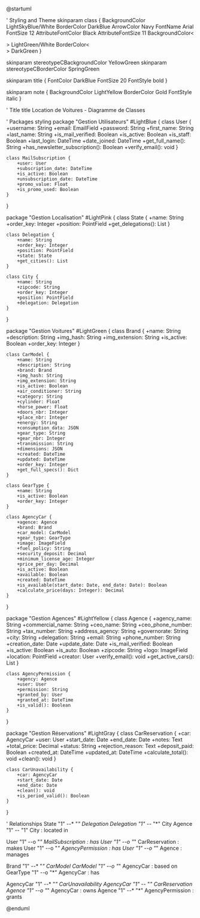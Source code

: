 @startuml

' Styling and Theme
skinparam class {
    BackgroundColor LightSkyBlue/White
    BorderColor DarkBlue
    ArrowColor Navy
    FontName Arial
    FontSize 12
    AttributeFontColor Black
    AttributeFontSize 11
    BackgroundColor<<Main>> LightGreen/White
    BorderColor<<Main>> DarkGreen
}

skinparam stereotypeCBackgroundColor YellowGreen
skinparam stereotypeCBorderColor SpringGreen

skinparam title {
    FontColor DarkBlue
    FontSize 20
    FontStyle bold
}

skinparam note {
    BackgroundColor LightYellow
    BorderColor Gold
    FontStyle italic
}

' Title
title Location de Voitures - Diagramme de Classes

' Packages styling
package "Gestion Utilisateurs" #LightBlue {
    class User {
        +username: String
        +email: EmailField
        +password: String
        +first_name: String
        +last_name: String
        +is_mail_verified: Boolean
        +is_active: Boolean
        +is_staff: Boolean
        +last_login: DateTime
        +date_joined: DateTime
        +get_full_name(): String
        +has_newsletter_subscription(): Boolean
        +verify_email(): void
    }


    class MailSubscription {
        +user: User
        +subscription_date: DateTime
        +is_active: Boolean
        +unsubscription_date: DateTime
        +promo_value: Float
        +is_promo_used: Boolean
    }
}

package "Gestion Localisation" #LightPink {
    class State {
        +name: String
        +order_key: Integer
        +position: PointField
        +get_delegations(): List
    }

    class Delegation {
        +name: String
        +order_key: Integer
        +position: PointField
        +state: State
        +get_cities(): List
    }

    class City {
        +name: String
        +zipcode: String
        +order_key: Integer
        +position: PointField
        +delegation: Delegation
    }
}

package "Gestion Voitures" #LightGreen {
    class Brand {
        +name: String
        +description: String
        +img_hash: String
        +img_extension: String
        +is_active: Boolean
        +order_key: Integer
    }

    class CarModel {
        +name: String
        +description: String
        +brand: Brand
        +img_hash: String
        +img_extension: String
        +is_active: Boolean
        +air_conditioner: String
        +category: String
        +cylinder: Float
        +horse_power: Float
        +doors_nbr: Integer
        +place_nbr: Integer
        +energy: String
        +consumption_data: JSON
        +gear_type: String
        +gear_nbr: Integer
        +transmission: String
        +dimensions: JSON
        +created: DateTime
        +updated: DateTime
        +order_key: Integer
        +get_full_specs(): Dict
    }

    class GearType {
        +name: String
        +is_active: Boolean
        +order_key: Integer
    }

    class AgencyCar {
        +agence: Agence
        +brand: Brand
        +car_model: CarModel
        +gear_type: GearType
        +image: ImageField
        +fuel_policy: String
        +security_deposit: Decimal
        +minimum_license_age: Integer
        +price_per_day: Decimal
        +is_active: Boolean
        +available: Boolean
        +created: DateTime
        +is_available(start_date: Date, end_date: Date): Boolean
        +calculate_price(days: Integer): Decimal
    }
}

package "Gestion Agences" #LightYellow {
    class Agence {
        +agency_name: String
        +commercial_name: String
        +ceo_name: String
        +ceo_phone_number: String
        +tax_number: String
        +address_agency: String
        +governorate: String
        +city: String
        +delegation: String
        +email: String
        +phone_number: String
        +creation_date: Date
        +update_date: Date
        +is_mail_verified: Boolean
        +is_active: Boolean
        +is_auto: Boolean
        +zipcode: String
        +logo: ImageField
        +location: PointField
        +creator: User
        +verify_email(): void
        +get_active_cars(): List
    }

    class AgencyPermission {
        +agency: Agence
        +user: User
        +permission: String
        +granted_by: User
        +granted_at: DateTime
        +is_valid(): Boolean
    }
}

package "Gestion Réservations" #LightGray {
    class CarReservation {
        +car: AgencyCar
        +user: User
        +start_date: Date
        +end_date: Date
        +notes: Text
        +total_price: Decimal
        +status: String
        +rejection_reason: Text
        +deposit_paid: Boolean
        +created_at: DateTime
        +updated_at: DateTime
        +calculate_total(): void
        +clean(): void
    }

    class CarUnavailability {
        +car: AgencyCar
        +start_date: Date
        +end_date: Date
        +clean(): void
        +is_period_valid(): Boolean
    }
}



' Relationships
State "1" --* "*" Delegation
Delegation "1" --* "*" City
Agence "1" -- "1" City : located in

User "1" --o "*" MailSubscription : has
User "1" --o "*" CarReservation : makes
User "1" --o "*" AgencyPermission : has
User "1" --o "*" Agence : manages

Brand "1" --* "*" CarModel
CarModel "1" --o "*" AgencyCar : based on
GearType "1" --o "*" AgencyCar : has

AgencyCar "1" --* "*" CarUnavailability
AgencyCar "1" --* "*" CarReservation
Agence "1" --o "*" AgencyCar : owns
Agence "1" --* "*" AgencyPermission : grants

@enduml

